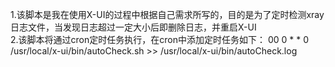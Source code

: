 1.该脚本是我在使用X-UI的过程中根据自己需求所写的，目的是为了定时检测xray日志文件，当发现日志超过一定大小后即删除日志，并重启X-UI  
2.该脚本将通过cron定时任务执行，在cron中添加定时任务如下：
00 0 * * 0 /usr/local/x-ui/bin/autoCheck.sh >> /usr/local/x-ui/bin/autoCheck.log
